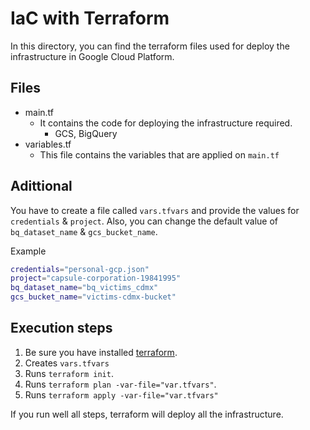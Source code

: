 # IaC with Terraform

In this directory, you can find the terraform files used for deploy the infrastructure in Google Cloud Platform.

## Files

- main.tf
    - It contains the code for deploying the infrastructure required.
        - GCS, BigQuery
- variables.tf
    - This file contains the variables that are applied on `main.tf`

## Adittional

You have to create a file called `vars.tfvars` and provide the values for `credentials` & `project`. Also, you can change the default value of `bq_dataset_name` & `gcs_bucket_name`.

Example

```sh
credentials="personal-gcp.json"
project="capsule-corporation-19841995"
bq_dataset_name="bq_victims_cdmx"
gcs_bucket_name="victims-cdmx-bucket"
```

## Execution steps

1. Be sure you have installed [terraform](https://developer.hashicorp.com/terraform/install?product_intent=terraform).
2. Creates `vars.tfvars`
3. Runs `terraform init`.
4. Runs `terraform plan -var-file="var.tfvars"`.
4. Runs `terraform apply -var-file="var.tfvars"`

If you run well all steps, terraform will deploy all the infrastructure.
